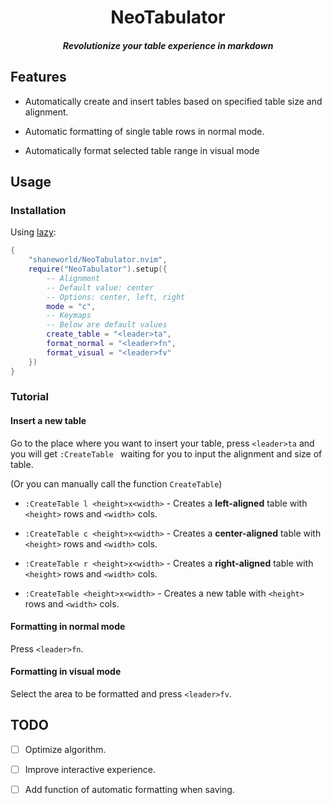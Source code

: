 <div align="center">

# NeoTabulator
    
##### Revolutionize your table experience in markdown
    
</div>

## Features

- Automatically create and insert tables based on specified table size and alignment.

- Automatic formatting of single table rows in normal mode.

- Automatically format selected table range in visual mode

## Usage

### Installation

Using [lazy](https://github.com/folke/lazy.nvim):

```lua
{
    "shaneworld/NeoTabulator.nvim",
    require("NeoTabulator").setup({
        -- Alignment
        -- Default value: center
        -- Options: center, left, right
        mode = "c",
        -- Keymaps
        -- Below are default values
        create_table = "<leader>ta",
        format_normal = "<leader>fn",
        format_visual = "<leader>fv"
    })
}
```

### Tutorial

#### Insert a new table

Go to the place where you want to insert your table, press `<leader>ta` and you will get `:CreateTable ` waiting for you to input the alignment and size of table.

(Or you can manually call the function `CreateTable`)

- `:CreateTable l <height>x<width>` - Creates a **left-aligned** table with `<height>` rows and `<width>` cols.

- `:CreateTable c <height>x<width>` - Creates a **center-aligned** table with `<height>` rows and `<width>` cols.

- `:CreateTable r <height>x<width>` - Creates a **right-aligned** table with `<height>` rows and `<width>` cols.

- `:CreateTable <height>x<width>` - Creates a new table with `<height>` rows and `<width>` cols.

#### Formatting in normal mode

Press `<leader>fn`.

#### Formatting in visual mode

Select the area to be formatted and press `<leader>fv`.

## TODO

- [ ] Optimize algorithm.

- [ ] Improve interactive experience.

- [ ] Add function of automatic formatting when saving.
